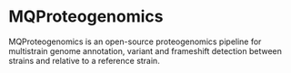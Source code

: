 
# MQProteogenomics

MQProteogenomics is an open-source proteogenomics pipeline for multistrain genome annotation, variant and frameshift detection between strains and relative to a reference strain.
